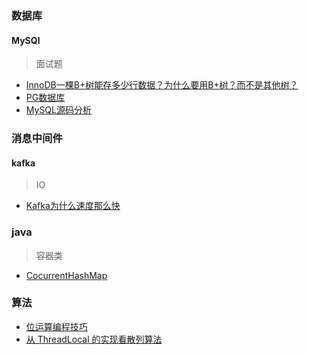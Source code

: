 ### 数据库
#### MySQl
> 面试题
- [InnoDB一棵B+树能存多少行数据？为什么要用B+树？而不是其他树？](db/mysql/面试题.md)
- [PG数据库](https://github.com/digoal/blog)
- [MySQL源码分析](http://mysql.taobao.org/monthly/)

### 消息中间件
#### kafka
> IO
- [Kafka为什么速度那么快](https://mp.weixin.qq.com/s/B0RjuajTKe94iz6FCRn1Fw)

### java
> 容器类
- [CocurrentHashMap](langage/java/java基础/容器类/ConcurrentMap.md)

### 算法
- [位运算编程技巧](https://mp.weixin.qq.com/s?__biz=MjM5NTY1MjY0MQ==&mid=2650745770&idx=3&sn=ca0805a6191020edea69054c6940b611&chksm=befebee4898937f287581e046f39f3352ce7c4564147b742a6c9a23c0b1654013cc450e317eb&mpshare=1&scene=23&srcid=#rd)
- [从 ThreadLocal 的实现看散列算法](https://zhuanlan.zhihu.com/p/40515974)

